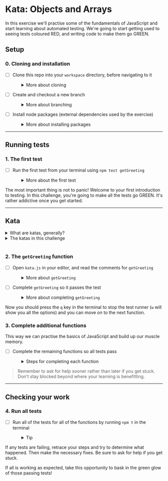 # Kata: Objects and Arrays

In this exercise we'll practise some of the fundamentals of JavaScript and start learning about automated testing. We're going to start getting used to seeing tests coloured RED, and writing code to make them go GREEN.

## Setup

### 0. Cloning and installation
- [ ] Clone this repo into your `workspace` directory, before navigating to it
  <details style="padding-left: 2em">
    <summary>More about cloning</summary>
    
    - In your terminal, navigate to your `workspace` directory
    - Clone the repository from GitHub. Don't forget, you can use the `TAB` key to complete long directory names (but not GitHub URLs)
    - Navigate into the new directory

    Your terminal commands will look a lot like:
    ```
    cd workspace
    git clone https://github.com/[COHORT-YEAR]/kata-objects-and-arrays
    cd kata-objects-and-arrays
    ```
  </details>

- [ ] Create and checkout a new branch
  <details style="padding-left: 2em">
    <summary>More about branching</summary>
    
    In your terminal, run
    ```
    git checkout -b "YOURNAME_YOURPARTNERSNAME"
    ```
  </details>

- [ ] Install node packages (external dependencies used by the exercise)
  <details style="padding-left: 2em">
    <summary>More about installing packages</summary>

    In your terminal, run
    ```
    npm install
    ```
  </details>

----
## Running tests

### 1. The first test

- [ ] Run the first test from your terminal using `npm test getGreeting`
  <details style="padding-left: 2em">
    <summary>More about the first test</summary>
    
    You'll see some red output that looks like this:

    ```
    FAIL  tests/getGreeting.test.js
      ✕ getGreeting returns "Hello <name>" (4ms)

      ● getGreeting returns "Hello <name>"

        expect(received).toBe(expected)

        Expected value to be (using ===):
          "Hello Aardvark"
        Received:
          undefined

        Difference:

          Comparing two different types of values. Expected string but received undefined.

    Test Suites: 1 failed, 1 total
    Tests:       1 failed, 1 total
    Snapshots:   0 total
    Time:        0.619s, estimated 1s
    Ran all test suites matching /getGreeting/i.

    Active Filters: filename /getGreeting/
    › Press c to clear filters.

    Watch Usage
    › Press a to run all tests.
    › Press o to only run tests related to changed files.
    › Press p to filter by a filename regex pattern.
    › Press t to filter by a test name regex pattern.
    › Press q to quit watch mode.
    › Press Enter to trigger a test run.
    ```
</details>

The most important thing is not to panic! Welcome to your first introduction to testing. In this challenge, you're going to make all the tests go GREEN. It's rather addictive once you get started.

---
## Kata

<details>
  <summary>What are katas, generally?</summary>

  **Kata** is a concept from martial arts meaning a sequence of moves composed into a **form**. Martial artists practise katas to build a "muscle-memory" for the basic moves. By practicing katas the artist hopes to make the basics of their art instinctual. When danger strikes the basics will be so familiar that they can respond without thinking.

  ![Animated image of a martial arts practitioner performing a short sequence of movements](https://49.media.tumblr.com/10c948900ec4276131e45047bb3846a4/tumblr_n3005tWnBf1s6my4qo1_500.gif)
</details>

<details>
  <summary>The katas in this challenge</summary>
  
  - The file we'll be working in is `kata.js`
  - This file is full of incomplete functions with comments describing what they should do
  - Every time we run the tests (using `npm test nameOfTheFunctionYoureWorkingOn`), we're checking to see if we've completed the function correctly
  - When we finish it successfully, it will show up GREEN and we can move on to the next function

  Let's try it
</details>

<br />

### 2. The `getGreeting` function

- [ ] Open `kata.js` in your editor, and read the comments for `getGreeting`
  <details style="padding-left: 2em">
    <summary>More about <code>getGreeting</code></summary>

    The first function looks like this:

    ```js
    // getGreeting should return a string containing
    // 'Hello ' and the contents of `name`
    function getGreeting (name) {
    }
    ```

    Ok, so it wants us to return a string using the input parameter `name`.     
  </details>

- [ ] Complete `getGreeting` so it passes the test
  <details style="padding-left: 2em">
    <summary>More about completing <code>getGreeting</code></summary>
    
    Let's solve it so we can make the test go GREEN:

    ```js
    function getGreeting (name) {
      return 'Hello ' + name
    }
    ```

    You'll notice that when you save `kata.js` the terminal indicates the test is now passing.

    ```
    PASS  tests/getGreeting.test.js
      ✓ getGreeting returns "Hello <name>" (1ms)

    Test Suites: 1 passed, 1 total
    Tests:       1 passed, 1 total
    Snapshots:   0 total
    Time:        0.069s, estimated 1s
    Ran all test suites matching /getGreeting/i.

    Watch Usage: Press w to show more.
    ```

    One passed! Some coding pairs choose to treat these as high-five moments ... you can decide for yourselves.
  </details>

Now you should press the `q` key in the terminal to stop the test runner (`w` will show you all the options) and you can move on to the next function.

### 3. Complete additional functions

This way we can practise the basics of JavaScript and build up our muscle memory.
- [ ] Complete the remaining functions so all tests pass
  <details style="padding-left: 2em">
    <summary>Steps for completing each function</summary>
    
    1. read what the next function is supposed to do
    1. run the tests using `npm test nameOfTheFunctionYoureWorkingOn`
    1. think and talk about how to solve the problem
    1. write the code and save the file
    1. read any errors and keep trying
    1. rinse and repeat until all the tests pass

    In later challenges we're going to become a lot more familiar with this process. A pattern very similar to this is known as Test Driven Development (TDD).
  </details>

> Remember to ask for help sooner rather than later if you get stuck. Don't stay blocked beyond where your learning is benefitting.

---
## Checking your work

### 4. Run all tests

- [ ] Run all of the tests for all of the functions by running `npm t` in the terminal
  <details style="padding-left: 2em">
    <summary>Tip</summary>
    
    `npm t` is a shorthand version of `npm test`. It runs all tests that can be detected by the testing tools.
    
    - `npm t tests` would run all tests in the `/tests/` directory
    - `npm t someFunctionName` runs only tests in files that include "someFunctionName" in the file name
  </details>

If any tests are failing, retrace your steps and try to determine what happened. Then make the necessary fixes. Be sure to ask for help if you get stuck.

If all is working as expected, take this opportunity to bask in the green glow of those passing tests!

